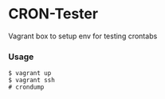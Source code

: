 # CRON-Tester
Vagrant box to setup env for testing crontabs

### Usage

    $ vagrant up
    $ vagrant ssh
    # crondump
    
